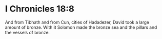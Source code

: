 # I Chronicles 18:8

And from Tibhath and from Cun, cities of Hadadezer, David took a large amount of bronze. With it Solomon made the bronze sea and the pillars and the vessels of bronze.
